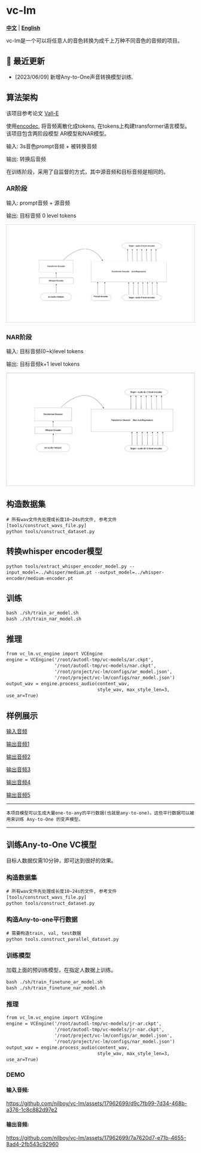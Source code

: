 # vc-lm
[**中文**](./README.md) | [**English**](./README_en.md)

vc-lm是一个可以将任意人的音色转换为成千上万种不同音色的音频的项目。

## 🔄 最近更新
* [2023/06/09] 新增Any-to-One声音转换模型训练.

## 算法架构
该项目参考论文 [Vall-E](https://arxiv.org/abs/2301.02111)

使用[encodec](https://github.com/facebookresearch/encodec),
将音频离散化成tokens, 在tokens上构建transformer语言模型。
该项目包含两阶段模型 AR模型和NAR模型。

输入: 3s音色prompt音频 + 被转换音频

输出: 转换后音频

在训练阶段，采用了自监督的方式，其中源音频和目标音频是相同的。
### AR阶段
输入: prompt音频 + 源音频

输出: 目标音频 0 level tokens

![ar](res/vclm-ar.png)

### NAR阶段
输入: 目标音频(0~k)level tokens

输出: 目标音频k+1 level tokens

![nar](res/vclm-nar.png)

## 构造数据集

```
# 所有wav文件先处理成长度10~24s的文件, 参考文件[tools/construct_wavs_file.py]
python tools/construct_dataset.py
```
## 转换whisper encoder模型

```
python tools/extract_whisper_encoder_model.py --input_model=../whisper/medium.pt --output_model=../whisper-encoder/medium-encoder.pt
```
## 训练
```
bash ./sh/train_ar_model.sh
bash ./sh/train_nar_model.sh
```
## 推理
```
from vc_lm.vc_engine import VCEngine
engine = VCEngine('/root/autodl-tmp/vc-models/ar.ckpt',
                  '/root/autodl-tmp/vc-models/nar.ckpt',
                  '/root/project/vc-lm/configs/ar_model.json',
                  '/root/project/vc-lm/configs/nar_model.json')
output_wav = engine.process_audio(content_wav,
                                  style_wav, max_style_len=3, use_ar=True)           
```

## 样例展示
[输入音频](res/test-in.wav)

[输出音频1](res/o1.wav)

[输出音频2](res/o2.wav)

[输出音频3](res/o3.wav)

[输出音频4](res/o4.wav)

[输出音频5](res/o5.wav)

---
```
本项目模型可以生成大量one-to-any的平行数据(也就是any-to-one)。这些平行数据可以被用来训练 Any-to-One 的变声模型。
```
---
## 训练Any-to-One VC模型
目标人数据仅需10分钟，即可达到很好的效果。

### 构造数据集
```
# 所有wav文件先处理成长度10~24s的文件, 参考文件[tools/construct_wavs_file.py]
python tools/construct_dataset.py
```

### 构造Any-to-one平行数据
```
# 需要构造train, val, test数据
python tools.construct_parallel_dataset.py
```
### 训练模型
加载上面的预训练模型，在指定人数据上训练。
```
bash ./sh/train_finetune_ar_model.sh
bash ./sh/train_finetune_nar_model.sh
```

### 推理
```
from vc_lm.vc_engine import VCEngine
engine = VCEngine('/root/autodl-tmp/vc-models/jr-ar.ckpt',
                  '/root/autodl-tmp/vc-models/jr-nar.ckpt',
                  '/root/project/vc-lm/configs/ar_model.json',
                  '/root/project/vc-lm/configs/nar_model.json')
output_wav = engine.process_audio(content_wav,
                                  style_wav, max_style_len=3, use_ar=True)           
```
### DEMO
#### 输入音频:  
https://github.com/nilboy/vc-lm/assets/17962699/d9c7fb99-7d34-468b-a376-1c8c882d97e2
#### 输出音频:
https://github.com/nilboy/vc-lm/assets/17962699/7a7620d7-e71b-4655-8ad4-2fb543c92960
